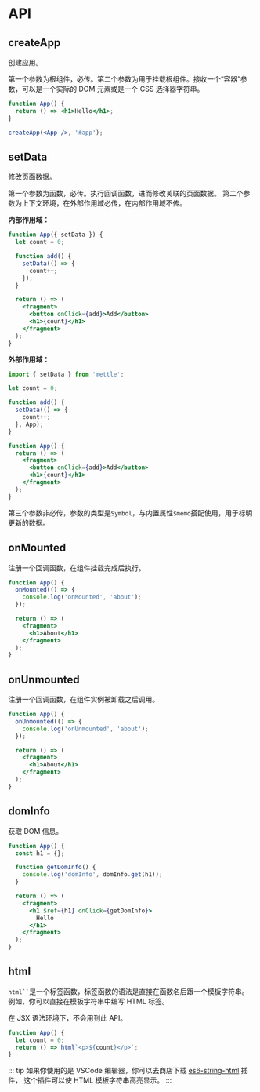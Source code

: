 # API

## createApp

创建应用。

第一个参数为根组件，必传。第二个参数为用于挂载根组件。接收一个“容器”参数，可以是一个实际的 DOM 元素或是一个 CSS 选择器字符串。

```jsx
function App() {
  return () => <h1>Hello</h1>;
}

createApp(<App />, '#app');
```

## setData

修改页面数据。

第一个参数为函数，必传。执行回调函数，进而修改关联的页面数据。
第二个参数为上下文环境，在外部作用域必传，在内部作用域不传。

**内部作用域：**

```jsx
function App({ setData }) {
  let count = 0;

  function add() {
    setData(() => {
      count++;
    });
  }

  return () => (
    <fragment>
      <button onClick={add}>Add</button>
      <h1>{count}</h1>
    </fragment>
  );
}
```

**外部作用域：**

```jsx
import { setData } from 'mettle';

let count = 0;

function add() {
  setData(() => {
    count++;
  }, App);
}

function App() {
  return () => (
    <fragment>
      <button onClick={add}>Add</button>
      <h1>{count}</h1>
    </fragment>
  );
}
```

第三个参数非必传，参数的类型是`Symbol`，与内置属性`$memo`搭配使用，用于标明更新的数据。

## onMounted

注册一个回调函数，在组件挂载完成后执行。

```jsx
function App() {
  onMounted(() => {
    console.log('onMounted', 'about');
  });

  return () => (
    <fragment>
      <h1>About</h1>
    </fragment>
  );
}
```

## onUnmounted

注册一个回调函数，在组件实例被卸载之后调用。

```jsx
function App() {
  onUnmounted(() => {
    console.log('onUnmounted', 'about');
  });

  return () => (
    <fragment>
      <h1>About</h1>
    </fragment>
  );
}
```

## domInfo

获取 DOM 信息。

```jsx
function App() {
  const h1 = {};

  function getDomInfo() {
    console.log('domInfo', domInfo.get(h1));
  }

  return () => (
    <fragment>
      <h1 $ref={h1} onClick={getDomInfo}>
        Hello
      </h1>
    </fragment>
  );
}
```

## html

` html`` `是一个标签函数，标签函数的语法是直接在函数名后跟一个模板字符串。 例如，你可以直接在模板字符串中编写 HTML 标签。

在 JSX 语法环境下，不会用到此 API。

```js
function App() {
  let count = 0;
  return () => html`<p>${count}</p>`;
}
```

::: tip
如果你使用的是 VSCode 编辑器，你可以去商店下载 [es6-string-html](https://marketplace.visualstudio.com/items?itemName=Tobermory.es6-string-html) 插件，
这个插件可以使 HTML 模板字符串高亮显示。
:::
